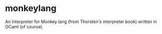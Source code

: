 # monkeylang
An interpreter for Monkey lang (from Thorsten's interpreter book) written in OCaml (of course).
